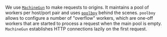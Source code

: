 We use [`MachineGun`](https://github.com/petrohi/machine_gun) to make requests to origins. It maintains a pool of workers per host/port pair and uses [`poolboy`](https://github.com/devinus/poolboy) behind the scenes. `poolboy` allows to configure a number of "overflow" workers, which are one-off workers that are started to process a request when the main pool is empty. `MachineGun` establishes HTTP connections lazily on the first request. 